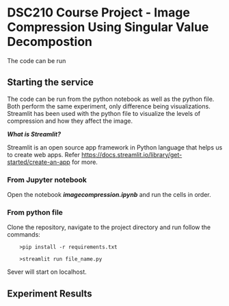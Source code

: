 # DSC210 Course Project - Image Compression Using Singular Value Decompostion
The code can be run 

## Starting the service
The code can be run from the python notebook as well as the python file. Both perform the same experiment, only difference being visualizations.
Streamlit has been used with the python file to visualize the levels of compression and how they affect the image.

***What is Streamlit?***

Streamlit is an open source app framework in Python language that helps us to create web apps. Refer https://docs.streamlit.io/library/get-started/create-an-app for more.

### From Jupyter notebook
Open the notebook ***imagecompression.ipynb*** and run the cells in order.

### From python file
Clone the repository, navigate to the project directory and run follow the commands:

        >pip install -r requirements.txt

        >streamlit run file_name.py


Sever will start on localhost.

## Experiment Results


